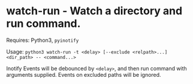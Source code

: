 # watch-run - Watch a directory and run command.

Requires: Python3, `pyinotify`

Usage: `python3 watch-run -t <delay> [--exclude <relpath>...] <dir_path> -- <command...>`

Inotify Events will be debounced by `<delay>`, and then run command with arguments supplied. Events on excluded paths will be ignored.
